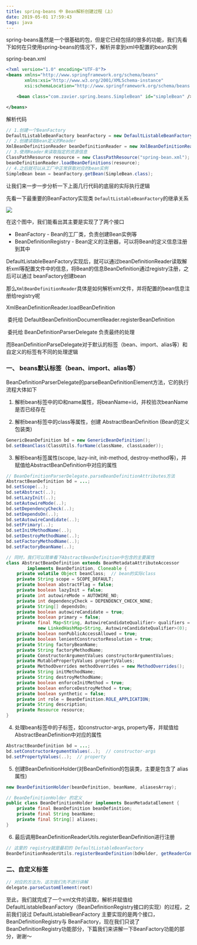 ```yaml
---
title: spring-beans 中 Bean解析创建过程（上）
date: 2019-05-01 17:59:43
tags: java
---
```




spring-beans虽然是一个很基础的包，但是它已经包括的很多的功能，我们先看下如何在只使用spring-beans的情况下，解析并拿到xml中配置的bean实例

spring-bean.xml

```xml
<?xml version="1.0" encoding="UTF-8"?>
<beans xmlns="http://www.springframework.org/schema/beans"
       xmlns:xsi="http://www.w3.org/2001/XMLSchema-instance"
       xsi:schemaLocation="http://www.springframework.org/schema/beans 			                http://www.springframework.org/schema/beans/spring-beans.xsd">

    <bean class="com.zavier.spring.beans.SimpleBean" id="simpleBean" />

</beans>
```

解析代码

```java
// 1.创建一个BeanFactory
DefaultListableBeanFactory beanFactory = new DefaultListableBeanFactory();
// 2.创建读取Bean定义的Reader
XmlBeanDefinitionReader beanDefinitionReader = new XmlBeanDefinitionReader(beanFactory);
// 3.使用Reader来读取指定的资源信息
ClassPathResource resource = new ClassPathResource("spring-bean.xml");
beanDefinitionReader.loadBeanDefinitions(resource);
// 4.之后就可以从工厂中正常获取对应的bean实例
SimpleBean bean = beanFactory.getBean(SimpleBean.class);
```

<!-- more -->

让我们来一步一步分析一下上面几行代码的底层的实际执行逻辑

先看一下最重要的BeanFactory实现类 `DefaultListableBeanFactory`的继承关系

![](http://zhengw-tech.com/images/DefaultListableBeanFactory.png)

在这个图中，我们能看出其主要是实现了了两个接口

- BeanFactory  - Bean的工厂类，负责创建Bean实例等
- BeanDefinitionRegistry - Bean定义的注册器，可以将Bean的定义信息注册到其中

DefaultListableBeanFactory实现后，就可以通过beanDefinitionReader读取解析xml等配置文件中的信息，将Bean的信息BeanDefinition通过registry注册，之后可以通过 beanFactory创建bean



那么`XmlBeanDefinitionReader`具体是如何解析xml文件，并将配置的bean信息注册给registry呢

XmlBeanDefinitionReader.loadBeanDefinition

​    委托给 DefaultBeanDefinitionDocumentReader.registerBeanDefinition

​        委托给 BeanDefinitionParserDelegate 负责最终的处理



而BeanDefinitionParseDelegate对于默认的标签（bean、import、alias等）和自定义的标签有不同的处理逻辑

### 一、 beans默认标签（bean、import、alias等）

BeanDefinitionParserDelegate的parseBeanDefinitionElement方法，它的执行流程大体如下

1. 解析bean标签中的ID和name属性，将beanName=id，并校验次beanName是否已经存在

2. 解析bean标签中的class等属性，创建 AbstractBeanDefinition (Bean的定义包装类)

```java
GenericBeanDefinition bd = new GenericBeanDefinition();
bd.setBeanClass(ClassUtils.forName(className, classLoader));
```

3. 解析bean标签属性(scope, lazy-init, init-method, destroy-method等)，并赋值给AbstractBeanDefinition中对应的属性

```java
// BeanDefinitionParserDelegate.parseBeanDefinitionAttributes方法
AbstractBeanDefinition bd = ...;
bd.setScope(..);
bd.setAbstract(..);
bd.setLazyInit(..);
bd.setAutowireMode(..);
bd.setDependencyCheck(..);
bd.setDependsOn(..);
bd.setAutowireCandidate(..);
bd.setPrimary(..);
bd.setInitMethodName(..);
bd.setDestroyMethodName(..);
bd.setFactoryMethodName(..);
bd.setFactoryBeanName(..);

// 同时，我们可以简单看下AbstractBeanDefinition中包含的主要属性
class AbstractBeanDefinition extends BeanMetadataAttributeAccessor
		implements BeanDefinition, Cloneable {
    private volatile Object beanClass;  // bean的实际class
    private String scope = SCOPE_DEFAULT;
    private boolean abstractFlag = false;
    private boolean lazyInit = false;
    private int autowireMode = AUTOWIRE_NO;
    private int dependencyCheck = DEPENDENCY_CHECK_NONE;
    private String[] dependsOn;
    private boolean autowireCandidate = true;
    private boolean primary = false;
    private final Map<String, AutowireCandidateQualifier> qualifiers =
    		new LinkedHashMap<String, AutowireCandidateQualifier>(0);
    private boolean nonPublicAccessAllowed = true;
    private boolean lenientConstructorResolution = true;
    private String factoryBeanName;
    private String factoryMethodName;
    private ConstructorArgumentValues constructorArgumentValues;
    private MutablePropertyValues propertyValues;
    private MethodOverrides methodOverrides = new MethodOverrides();
    private String initMethodName;
    private String destroyMethodName;
    private boolean enforceInitMethod = true;
    private boolean enforceDestroyMethod = true;
    private boolean synthetic = false;
    private int role = BeanDefinition.ROLE_APPLICATION;
    private String description;
    private Resource resource;    
}
```

4. 处理bean标签中的子标签，如constructor-args, property等，并赋值给AbstractBeanDefinition中对应的属性

```java
AbstractBeanDefinition bd = ...;
bd.setConstructorArgumentValues(..);  // constructor-args
bd.setPropertyValues(..);  // property
```

5. 创建BeanDefinitionHolder(对BeanDefinition的包装类，主要是包含了 alias属性)

```java
new BeanDefinitionHolder(beanDefinition, beanName, aliasesArray);

// BeanDefinitionHolder 的定义
public class BeanDefinitionHolder implements BeanMetadataElement {
    private final BeanDefinition beanDefinition;
    private final String beanName;
    private final String[] aliases;
}
```

6. 最后调用BeanDefinitionReaderUtils.registerBeanDefinition进行注册

```java
// 这里的 registry就是最初的 DefaultListableBeanFactory
BeanDefinitionReaderUtils.registerBeanDefinition(bdHolder, getReaderContext().getRegistry());
```



### 二、自定义标签

```java
// 对应的方法为，这次我们先不进行讲解
delegate.parseCustomElement(root)
```



至此，我们就完成了一个xml文件的读取，解析并赋值给DefaultListableBeanFactory（BeanDefinitionRegistry接口的实现）的过程，之前我们说过 DefaultListableBeanFactory 主要实现的是两个接口，BeanDefinitionRegistry与 BeanFactory，现在我们只说了BeanDefinitionRegistry功能部分，下篇我们来讲解一下BeanFactory功能的部分，谢谢～
